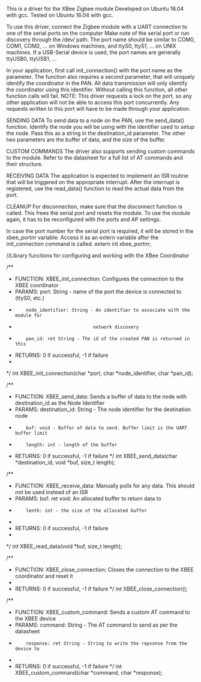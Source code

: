 This is a driver for the XBee Zigbee module 
Developed on Ubuntu 16.04 with gcc.
Tested on Ubuntu 16.04 with gcc.

To use this driver, connect the Zigbee module with a UART connection to one of the serial ports on the computer
Make note of the serial port or run discovery through the /dev/ path. The port name should be similar to COM0,
COM1, COM2, ... on Windows machines, and ttyS0, ttyS1, ... on UNIX machines. If a USB-Serial device is used,
the port names are generally ttyUSB0, ttyUSB1, ...

In your application, first call init_connection() with the port name as the parameter. The function also requires
a second parameter, that will uniquely identify the coordinator in the PAN. All data transmission will only identify
the coordinator using this identifier. Without calling this function, all other function calls will fail.
NOTE: This driver requests a lock on the port, so any other application will not be able to access this port 
concurrently. Any requests written to this port will have to be made through
your application.

SENDING DATA
To send data to a node on the PAN, use the send_data() function. Identify the node you will be using with the identifier
used to setup the node. Pass this as a string in the destination_id parameter. The other two parameters are the buffer
of data, and the size of the buffer.

CUSTOM COMMANDS
The driver also supports sending custom commands to the module. Refer to the datasheet for a full list
of AT commands and their structure. 

RECEIVING DATA
The application is expected to implement an ISR routine that will be triggered on the appropriate interrupt.
After the interrupt is registered, use the read_data() function to read the actual data from the port.

CLEANUP
For disconnection, make sure that the disconnect function is called. This frees the serial port and resets
the module. To use the module again, it has to be reconfigured with the ports and AP settings.

In case the port number for the serial port is required, it will be stored in the xbee_portnr variable. Access it
as an extern variable after the init_connection command is called.
extern int xbee_portnr;

//Library functions for configuring and working with the XBee Coordinator


/**
 * FUNCTION: XBEE_init_connection: Configures the connection to the XBEE coordinator
 * PARAMS: port: String - name of the port the device is connected to (ttyS0, etc.)
 * 		   node_identifier: String - An identifier to associate with the module for
 * 									network discovery
 * 		   pan_id: ret String - The id of the created PAN is returned in this
 * RETURNS: 0 if successful, -1 if failure
 *
 */
int XBEE_init_connection(char *port, char *node_identifier, char *pan_id);

/**
 * FUNCTION: XBEE_send_data: Sends a buffer of data to the node with destination_id as the Node Identifier
 * PARAMS: destination_id: String - The node identifier for the destination node
 * 		   buf: void - Buffer of data to send. Buffer limit is the UART buffer limit
 * 		   length: int - length of the buffer
 * RETURNS: 0 if successful, -1 if failure
 */
int XBEE_send_data(char *destination_id, void *buf, size_t length);


/**
 * FUNCTION: XBEE_receive_data: Manually polls for any data. This should not be used instead of an ISR
 * PARAMS: buf: ret void: An allocated buffer to return data to
 * 		   lenth: int - the size of the allocated buffer
 *
 * RETURNS: 0 if successful, -1 if failure
 *
 */
int XBEE_read_data(void *buf, size_t length);


/**
 * FUNCTION: XBEE_close_connection: Closes the connection to the XBEE coordinator and reset it
 *
 * RETURNS: 0 if successful, -1 if failure
 */
int XBEE_close_connection();

/**
 * FUNCTION: XBEE_custom_command: Sends a custom AT command to the XBEE device
 * PARAMS: command: String - The AT command to send as per the datasheet
 * 		   response: ret String - String to write the repsonse from the device to
 *
 * 	RETURNS: 0 if successful, -1 if failure
 */
int XBEE_custom_command(char *command, char *response);
